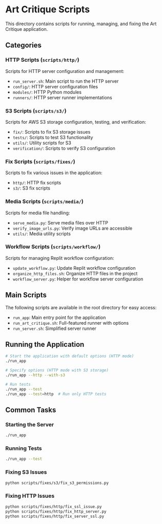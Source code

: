 # Art Critique Scripts

This directory contains scripts for running, managing, and fixing the Art Critique application.

## Categories

### HTTP Scripts (`scripts/http/`)
Scripts for HTTP server configuration and management:
- `run_server.sh`: Main script to run the HTTP server
- `config/`: HTTP server configuration files
- `modules/`: HTTP Python modules
- `runners/`: HTTP server runner implementations

### S3 Scripts (`scripts/s3/`)
Scripts for AWS S3 storage configuration, testing, and verification:
- `fix/`: Scripts to fix S3 storage issues
- `tests/`: Scripts to test S3 functionality
- `utils/`: Utility scripts for S3
- `verification/`: Scripts to verify S3 configuration

### Fix Scripts (`scripts/fixes/`)
Scripts to fix various issues in the application:
- `http/`: HTTP fix scripts
- `s3/`: S3 fix scripts

### Media Scripts (`scripts/media/`)
Scripts for media file handling:
- `serve_media.py`: Serve media files over HTTP
- `verify_image_urls.py`: Verify image URLs are accessible
- `utils/`: Media utility scripts

### Workflow Scripts (`scripts/workflow/`)
Scripts for managing Replit workflow configuration:
- `update_workflow.py`: Update Replit workflow configuration
- `organize_http_files.sh`: Organize HTTP files in the project
- `workflow_server.py`: Helper for workflow server configuration

## Main Scripts

The following scripts are available in the root directory for easy access:

- `run_app`: Main entry point for the application
- `run_art_critique.sh`: Full-featured runner with options
- `run_server.sh`: Simplified server runner

## Running the Application

```bash
# Start the application with default options (HTTP mode)
./run_app

# Specify options (HTTP mode with S3 storage)
./run_app --http --with-s3

# Run tests
./run_app --test
./run_app --test=http  # Run only HTTP tests
```

## Common Tasks

### Starting the Server
```bash
./run_app
```

### Running Tests
```bash
./run_app --test
```

### Fixing S3 Issues
```bash
python scripts/fixes/s3/fix_s3_permissions.py
```

### Fixing HTTP Issues
```bash
python scripts/fixes/http/fix_ssl_issue.py
python scripts/fixes/http/fix_http_server.py
python scripts/fixes/http/fix_server_ssl.py
```